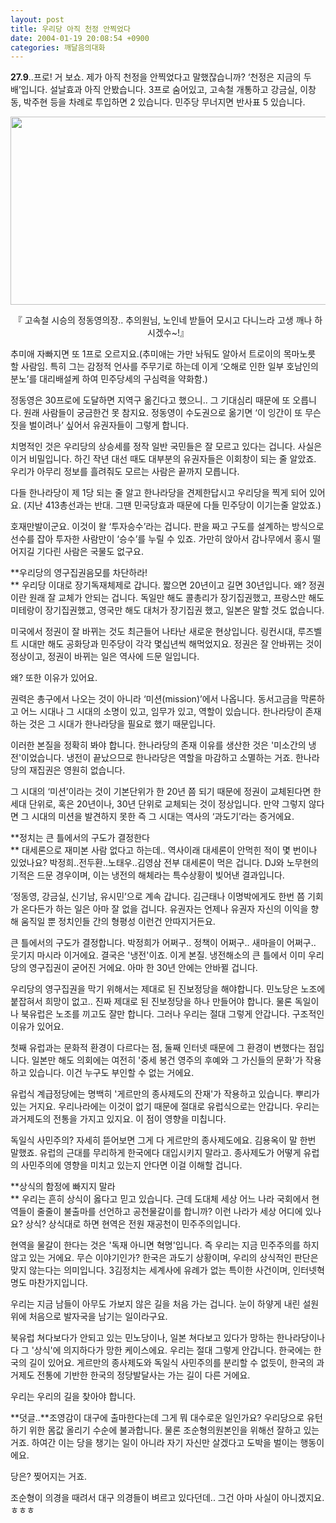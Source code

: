 ```yaml
---
layout: post
title: 우리당 아직 천정 안찍었다
date: 2004-01-19 20:08:54 +0900
categories: 깨달음의대화
---
```

**27.9**..프로! 거 보쇼. 제가 아직 천정을 안찍었다고 말했잖습니까? ‘천정은 지금의 두배’입니다. 설날효과 아직 안봤습니다. 3프로 숨어있고, 고속철 개통하고 강금실, 이창동, 박주현 등을 차례로 투입하면 2 있습니다. 민주당 무너지면 반사표 5 있습니다. 

<p align="center">
  <img src="http://drkimz.com/technote/board/KDR/upimg/1074500799.jpg" width="630" height="301" border="0" />
</p>

<p align="center">
  『 고속철 시승의 정동영의장.. 추의원님, 노인네 받들어 모시고 다니느라 고생 깨나 하시겠수~!』
</p>

추미애 자빠지면 또 1프로 오르지요.(추미애는 가만 놔둬도 알아서 트로이의 목마노릇 할 사람임. 특히 그는 감정적 언사를 주무기로 하는데 이게 ‘오해로 인한 일부 호남인의 분노’를 대리배설케 하여 민주당세의 구심력을 약화함.) 

정동영은 30프로에 도달하면 지역구 옮긴다고 했으니.. 그 기대심리 때문에 또 오릅니다. 원래 사람들이 궁금한건 못 참지요. 정동영이 수도권으로 옮기면 ‘이 잉간이 또 무슨 짓을 벌이려나’ 싶어서 유권자들이 그렇게 합니다. 

치명적인 것은 우리당의 상승세를 정작 일반 국민들은 잘 모르고 있다는 겁니다. 사실은 이거 비밀입니다. 하긴 작년 대선 때도 대부분의 유권자들은 이회창이 되는 줄 알았죠. 우리가 아무리 정보를 흘려줘도 모르는 사람은 끝까지 모릅니다. 

다들 한나라당이 제 1당 되는 줄 알고 한나라당을 견제한답시고 우리당을 찍게 되어 있어요. (지난 413총선과는 반대. 그땐 민국당효과 때문에 다들 민주당이 이기는줄 알았죠.)

호재만발이군요. 이것이 왈 ‘투자승수’라는 겁니다. 판을 짜고 구도를 설계하는 방식으로 선수를 잡아 투자한 사람만이 ‘승수’를 누릴 수 있죠. 가만히 앉아서 감나무에서 홍시 떨어지길 기다린 사람은 국물도 없구요.

**우리당의 영구집권음모를 차단하라!  
** 우리당 이대로 장기독재체제로 갑니다. 짧으면 20년이고 길면 30년입니다. 왜? 정권이란 원래 잘 교체가 안되는 겁니다. 독일만 해도 콜총리가 장기집권했고, 프랑스만 해도 미테랑이 장기집권했고, 영국만 해도 대처가 장기집권 했고, 일본은 말할 것도 없습니다.

미국에서 정권이 잘 바뀌는 것도 최근들어 나타난 새로운 현상입니다. 링컨시대, 루즈벨트 시대만 해도 공화당과 민주당이 각각 몇십년씩 해먹었지요. 정권은 잘 안바뀌는 것이 정상이고, 정권이 바뀌는 일은 역사에 드문 일입니다. 

왜? 또한 이유가 있어요.

권력은 총구에서 나오는 것이 아니라 ‘미션(mission)’에서 나옵니다. 동서고금을 막론하고 어느 시대나 그 시대의 소명이 있고, 임무가 있고, 역할이 있습니다. 한나라당이 존재하는 것은 그 시대가 한나라당을 필요로 했기 때문입니다. 

이러한 본질을 정확히 봐야 합니다. 한나라당의 존재 이유를 생산한 것은 '미소간의 냉전'이었습니다. 냉전이 끝났으므로 한나라당은 역할을 마감하고 소멸하는 거죠. 한나라당의 재집권은 영원히 없습니다. 

그 시대의 ‘미션’이라는 것이 기본단위가 한 20년 쯤 되기 때문에 정권이 교체된다면 한 세대 단위로, 혹은 20년이나, 30년 단위로 교체되는 것이 정상입니다. 만약 그렇지 않다면 그 시대의 미션을 발견하지 못한 즉 그 시대는 역사의 ‘과도기’라는 증거에요. 

**정치는 큰 틀에서의 구도가 결정한다   
** 대세론으로 재미본 사람 없다고 하는데.. 역사이래 대세론이 안먹힌 적이 몇 번이나 있었나요? 박정희..전두환..노태우..김영삼 전부 대세론이 먹은 겁니다. DJ와 노무현의 기적은 드문 경우이며, 이는 냉전의 해체라는 특수상황이 빚어낸 결과입니다. 

‘정동영, 강금실, 신기남, 유시민’으로 계속 갑니다. 김근태나 이명박에게도 한번 쯤 기회가 온다든가 하는 일은 아마 잘 없을 겁니다. 유권자는 언제나 유권자 자신의 이익을 향해 움직일 뿐 정치인들 간의 형평성 이런건 안따지거든요. 

큰 틀에서의 구도가 결정합니다. 박정희가 어쩌구.. 정책이 어쩌구.. 새마을이 어쩌구.. 웃기지 마시라 이거에요. 결국은 '냉전'이죠. 이게 본질. 냉전해소의 큰 틀에서 이미 우리당의 영구집권이 굳어진 거에요. 아마 한 30년 안에는 안바뀔 겁니다. 

우리당의 영구집권을 막기 위해서는 제대로 된 진보정당을 해야합니다. 민노당은 노조에 붙잡혀서 희망이 없고.. 진짜 제대로 된 진보정당을 하나 만들어야 합니다. 물론 독일이나 북유럽은 노조를 끼고도 잘만 합니다. 그러나 우리는 절대 그렇게 안갑니다. 구조적인 이유가 있어요. 

첫째 유럽과는 문화적 환경이 다르다는 점, 둘째 인터넷 때문에 그 환경이 변했다는 점입니다. 일본만 해도 의회에는 여전히 '중세 봉건 영주의 후예와 그 가신들의 문화'가 작용하고 있습니다. 이건 누구도 부인할 수 없는 거에요. 

유럽식 계급정당에는 명백히 '게르만의 종사제도의 잔재'가 작용하고 있습니다. 뿌리가 있는 거지요. 우리나라에는 이것이 없기 때문에 절대로 유럽식으로는 안갑니다. 우리는 과거제도의 전통을 가지고 있지요. 이 점이 영향을 미칩니다. 

독일식 사민주의? 자세히 뜯어보면 그게 다 게르만의 종사제도에요. 김용옥이 말 한번 말했죠. 유럽의 근대를 무리하게 한국에다 대입시키지 말라고. 종사제도가 어떻게 유럽의 사민주의에 영향을 미치고 있는지 안다면 이걸 이해할 겁니다. 

**상식의 함정에 빠지지 말라  
** 우리는 흔히 상식이 옳다고 믿고 있습니다. 근데 도대체 세상 어느 나라 국회에서 현역들이 줄줄이 불출마를 선언하고 공천물갈이를 합니까? 이런 나라가 세상 어디에 있나요? 상식? 상식대로 하면 현역은 전원 재공천이 민주주의입니다. 

현역을 물갈이 한다는 것은 '독재 아니면 혁명'입니다. 즉 우리는 지금 민주주의를 하지 않고 있는 거에요. 무슨 이야기인가? 한국은 과도기 상황이며, 우리의 상식적인 판단은 맞지 않는다는 의미입니다. 3김정치는 세계사에 유례가 없는 특이한 사건이며, 인터넷혁명도 마찬가지입니다.

우리는 지금 남들이 아무도 가보지 않은 길을 처음 가는 겁니다. 눈이 하얗게 내린 설원 위에 처음으로 발자국을 남기는 일이라구요.

북유럽 쳐다보다가 안되고 있는 민노당이나, 일본 쳐다보고 있다가 망하는 한나라당이나 다 그 '상식'에 의지하다가 망한 케이스에요. 우리는 절대 그렇게 안갑니다. 한국에는 한국의 길이 있어요. 게르만의 종사제도와 독일식 사민주의를 분리할 수 없듯이, 한국의 과거제도 전통에 기반한 한국의 정당발달사는 가는 길이 다른 거에요.

우리는 우리의 길을 찾아야 합니다. 

**덧글..**조영감이 대구에 출마한다는데 그게 뭐 대수로운 일인가요? 우리당으로 유턴하기 위한 몸값 올리기 수순에 불과합니다. 물론 조순형의원본인을 위해선 잘하고 있는거죠. 하여간 이는 당을 챙기는 일이 아니라 자기 자신만 살겠다고 도박을 벌이는 행동이에요. 

당은? 찢어지는 거죠. 

조순형이 의경을 때려서 대구 의경들이 벼르고 있다던데.. 그건 아마 사실이 아니겠지요. ㅎㅎㅎ